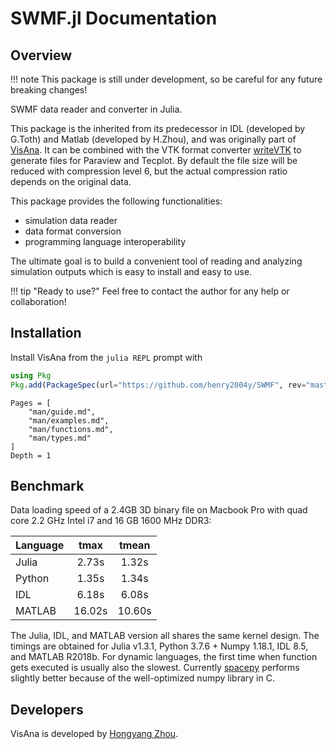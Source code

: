 # SWMF.jl Documentation

## Overview

!!! note
    This package is still under development, so be careful for any future breaking changes!

SWMF data reader and converter in Julia.

This package is the inherited from its predecessor in IDL (developed by G.Toth) and Matlab (developed by H.Zhou), and was originally part of [VisAna](https://github.com/henry2004y/VisAnaJulia).
It can be combined with the VTK format converter [writeVTK](https://github.com/jipolanco/WriteVTK.jl) to generate files for Paraview and Tecplot.
By default the file size will be reduced with compression level 6, but the actual compression ratio depends on the original data.

This package provides the following functionalities:
  * simulation data reader
  * data format conversion
  * programming language interoperability

The ultimate goal is to build a convenient tool of reading and analyzing simulation outputs which is easy to install and easy to use.

!!! tip "Ready to use?"
    Feel free to contact the author for any help or collaboration!

## Installation
Install VisAna from the `julia REPL` prompt with
```julia
using Pkg
Pkg.add(PackageSpec(url="https://github.com/henry2004y/SWMF", rev="master"))
```

```@contents
Pages = [
    "man/guide.md",
    "man/examples.md",
    "man/functions.md",
    "man/types.md"
]
Depth = 1
```

## Benchmark

Data loading speed of a 2.4GB 3D binary file on Macbook Pro with quad core 2.2 GHz Intel i7 and 16 GB 1600 MHz DDR3:

| Language |   tmax |  tmean |
|:-------|:------:|:------:|
| Julia  | 2.73s  |  1.32s |
| Python | 1.35s  |  1.34s |
| IDL    | 6.18s  |  6.08s |
| MATLAB | 16.02s | 10.60s |

The Julia, IDL, and MATLAB version all shares the same kernel design. The timings are obtained for Julia v1.3.1, Python 3.7.6 + Numpy 1.18.1, IDL 8.5, and MATLAB R2018b.
For dynamic languages, the first time when function gets executed is usually also the slowest. Currently [spacepy](https://github.com/spacepy/spacepy) performs slightly better because of the well-optimized numpy library in C.

## Developers

VisAna is developed by [Hongyang Zhou](https://github.com/henry2004y).
